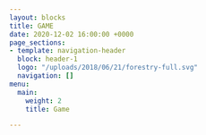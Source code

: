 ```yaml
---
layout: blocks
title: GAME
date: 2020-12-02 16:00:00 +0000
page_sections:
- template: navigation-header
  block: header-1
  logo: "/uploads/2018/06/21/forestry-full.svg"
  navigation: []
menu:
  main:
    weight: 2
    title: Game

---
```

